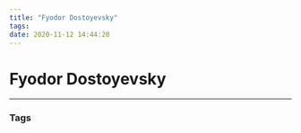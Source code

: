 ```yaml
---
title: "Fyodor Dostoyevsky"
tags: 
date: 2020-11-12 14:44:20
---
```


# Fyodor Dostoyevsky



---
### Tags
